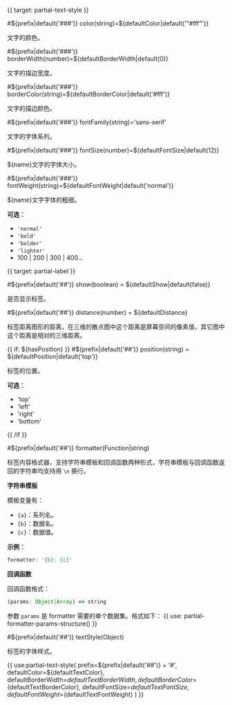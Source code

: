 
{{ target: partial-text-style }}

#${prefix|default('###')} color(string)=${defaultColor|default('"#fff"')}

文字的颜色。

#${prefix|default('###')} borderWidth(number)=${defaultBorderWidth|default(0)}

文字的描边宽度。

#${prefix|default('###')} borderColor(string)=${defaultBorderColor|default('#fff')}

文字的描边颜色。


#${prefix|default('###')} fontFamily(string)='sans-serif'

文字的字体系列。

#${prefix|default('###')} fontSize(number)=${defaultFontSize|default(12)}

${name}文字的字体大小。

#${prefix|default('###')} fontWeight(string)=${defaultFontWeight|default('normal')}

${name}文字字体的粗细。

**可选：**
+ `'normal'`
+ `'bold'`
+ `'bolder'`
+ `'lighter'`
+ 100 | 200 | 300 | 400...


{{ target: partial-label }}

#${prefix|default('##')} show(boolean) = ${defaultShow|default(false)}

是否显示标签。

#${prefix|default('##')} distance(number) = ${defaultDistance}

标签距离图形的距离，在三维的散点图中这个距离是屏幕空间的像素值，其它图中这个距离是相对的三维距离。

{{ if: ${hasPosition} }}
#${prefix|default('##')} position(string) = ${defaultPosition|default('top')}

标签的位置。

**可选：**

+ 'top'
+ 'left'
+ 'right'
+ 'bottom'

{{ /if }}

#${prefix|default('##')} formatter(Function|string)

标签内容格式器，支持字符串模板和回调函数两种形式，字符串模板与回调函数返回的字符串均支持用 `\n` 换行。

**字符串模板** 

模板变量有：
+ `{a}`：系列名。
+ `{b}`：数据名。
+ `{c}`：数据值。

**示例：**
```js
formatter: '{b}: {c}'
```

**回调函数** 

回调函数格式：
```js
(params: Object|Array) => string
```
参数 `params` 是 formatter 需要的单个数据集。格式如下：
{{ use: partial-formatter-params-structure() }}


#${prefix|default('##')} textStyle(Object)

标签的字体样式。

{{ use:partial-text-style(
    prefix=${prefix|default('##')} + '#',
    defaultColor=${defaultTextColor},
    defaultBorderWidth=${defaultTextBorderWidth},
    defaultBorderColor=${defaultTextBorderColor},
    defaultFontSize=${defaultTextFontSize},
    defaultFontWeight=${defaultTextFontWeight}
) }}